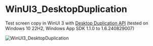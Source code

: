 # WinUI3_DesktopDuplication

Test screen copy in WinUI 3 with [Desktop Duplication API](https://learn.microsoft.com/en-us/windows/win32/direct3ddxgi/desktop-dup-api)
 (tested on Windows 10 22H2, Windows App SDK 1.1.0 to 1.6.240829007)
 
 ![WinUI3_DesktopDuplication](https://i.ibb.co/hmT0Kk9/Win-UI3-Desktop-Duplication.jpg)
